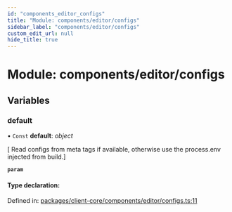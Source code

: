 ```yaml
---
id: "components_editor_configs"
title: "Module: components/editor/configs"
sidebar_label: "components/editor/configs"
custom_edit_url: null
hide_title: true
---
```


# Module: components/editor/configs

## Variables

### default

• `Const` **default**: *object*

[ Read configs from meta tags if available, otherwise use the process.env injected from build.]

**`param`** 

#### Type declaration:

Defined in: [packages/client-core/components/editor/configs.ts:11](https://github.com/xr3ngine/xr3ngine/blob/56376a778/packages/client-core/components/editor/configs.ts#L11)
